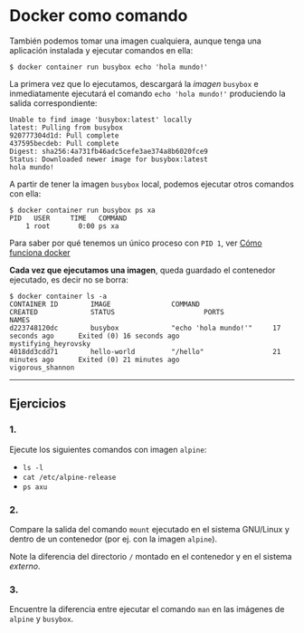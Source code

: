 # Docker como comando

También podemos tomar una imagen cualquiera, aunque tenga una aplicación instalada y ejecutar comandos en ella:

```
$ docker container run busybox echo 'hola mundo!'
```

La primera vez que lo ejecutamos, descargará la _imagen_ `busybox` e inmediatamente ejecutará el comando `echo 'hola mundo!'` produciendo la salida correspondiente:

```
Unable to find image 'busybox:latest' locally
latest: Pulling from busybox
920777304d1d: Pull complete 
437595becdeb: Pull complete 
Digest: sha256:4a731fb46adc5cefe3ae374a8b6020fce9
Status: Downloaded newer image for busybox:latest
hola mundo!
```

A partir de tener la imagen `busybox` local, podemos ejecutar otros comandos con ella:

```
$ docker container run busybox ps xa
PID   USER     TIME   COMMAND
    1 root       0:00 ps xa
```

Para saber por qué tenemos un único proceso con `PID 1`, ver [Cómo funciona docker](../chapter01/01funciona.md)

**Cada vez que ejecutamos una imagen**, queda guardado el contenedor ejecutado, es decir no se borra:

```
$ docker container ls -a
CONTAINER ID        IMAGE               COMMAND                  CREATED             STATUS                      PORTS                                                                         NAMES
d223748120dc        busybox             "echo 'hola mundo!'"     17 seconds ago      Exited (0) 16 seconds ago                                                                                 mystifying_heyrovsky
4018dd3cdd71        hello-world         "/hello"                 21 minutes ago      Exited (0) 21 minutes ago                                                                                 vigorous_shannon
```

---

## Ejercicios

### 1.

Ejecute los siguientes comandos con imagen `alpine`:

- `ls -l`
- `cat /etc/alpine-release`
- `ps axu`

### 2.

Compare la salida del comando `mount` ejecutado en el sistema GNU/Linux y dentro de un contenedor (por ej. con la imagen `alpine`). 

Note la diferencia del directorio `/` montado en el contenedor y en el sistema _externo_.

### 3.

Encuentre la diferencia entre ejecutar el comando `man` en las imágenes de `alpine` y `busybox`.


